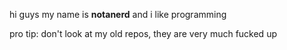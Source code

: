 hi guys my name is **notanerd** and i like programming

pro tip: don't look at my old repos, they are very much fucked up